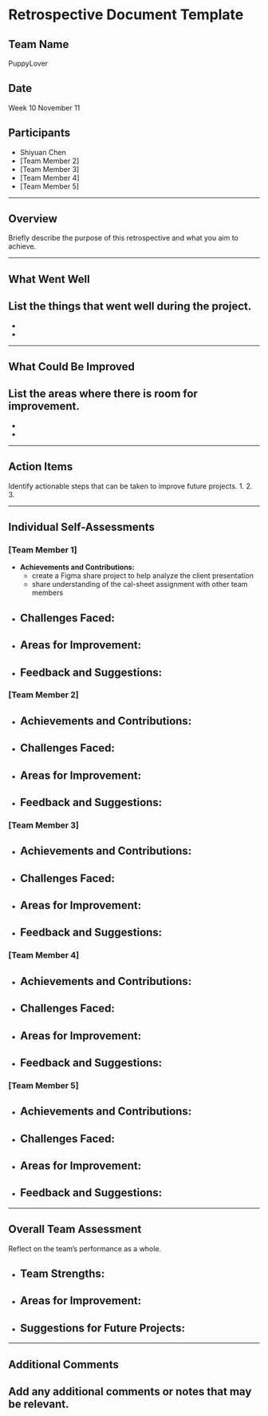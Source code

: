 # Retrospective Document Template

## Team Name
PuppyLover

## Date
Week 10 November 11

## Participants
- Shiyuan Chen
- [Team Member 2]
- [Team Member 3]
- [Team Member 4]
- [Team Member 5]

---

## Overview
Briefly describe the purpose of this retrospective and what you aim to achieve.

---

## What Went Well
List the things that went well during the project.
-
-
-

---

## What Could Be Improved
List the areas where there is room for improvement.
-
-
-

---

## Action Items
Identify actionable steps that can be taken to improve future projects.
1.
2.
3.

---

## Individual Self-Assessments
### [Team Member 1]
- **Achievements and Contributions:**
  - create a Figma share project to help analyze the client presentation
  - share understanding of the cal-sheet assignment with other team members
- **Challenges Faced:**
  - 
- **Areas for Improvement:**
  -
- **Feedback and Suggestions:**
  -

### [Team Member 2]
- **Achievements and Contributions:**
  -
- **Challenges Faced:**
  -
- **Areas for Improvement:**
  -
- **Feedback and Suggestions:**
  -

### [Team Member 3]
- **Achievements and Contributions:**
  -
- **Challenges Faced:**
  -
- **Areas for Improvement:**
  -
- **Feedback and Suggestions:**
  -

### [Team Member 4]
- **Achievements and Contributions:**
  -
- **Challenges Faced:**
  -
- **Areas for Improvement:**
  -
- **Feedback and Suggestions:**
  -

### [Team Member 5]
- **Achievements and Contributions:**
  -
- **Challenges Faced:**
  -
- **Areas for Improvement:**
  -
- **Feedback and Suggestions:**
  -

---

## Overall Team Assessment
Reflect on the team’s performance as a whole.
- **Team Strengths:**
  -
- **Areas for Improvement:**
  -
- **Suggestions for Future Projects:**
  -

---

## Additional Comments
Add any additional comments or notes that may be relevant.
-
